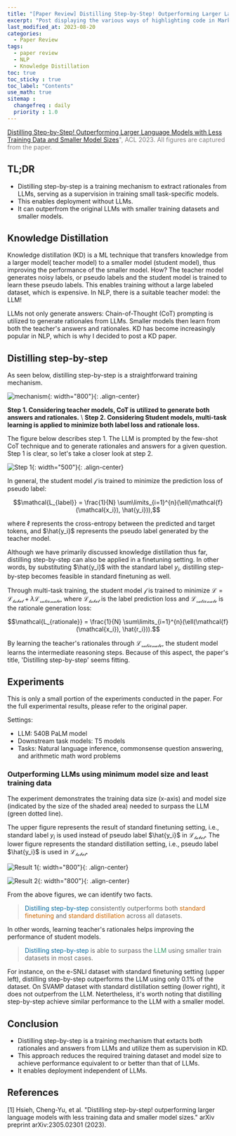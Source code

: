 ```yaml
---
title: "[Paper Review] Distilling Step-by-Step! Outperforming Larger Language Models with Less Training Data and Smaller Model Sizes"
excerpt: "Post displaying the various ways of highlighting code in Markdown."
last_modified_at: 2023-08-20
categories: 
  - Paper Review
tags: 
  - paper review
  - NLP
  - Knowledge Distillation
toc: true
toc_sticky : true
toc_label: "Contents"
use_math: true
sitemap :
  changefreq : daily
  priority : 1.0
---
```


<span style="color:gray"> [Distilling Step-by-Step! Outperforming Larger Language Models with Less Training Data and Smaller Model Sizes](https://arxiv.org/abs/2305.02301)", ACL 2023.
All figures are captured from the paper. </span>

## TL;DR

- Distilling step-by-step is a training mechanism to extract rationales from LLMs, serving as a supervision in training small task-specific models.
- This enables deployment without LLMs.
- It can outperfrom the original LLMs with smaller training datasets and smaller models.

## Knowledge Distillation

Knowledge distillation (KD) is a ML technique that transfers knowledge from a larger model( teacher model) to a smaller model (student model), thus improving the performance of the smaller model.
How? The teacher model generates noisy labels, or pseudo labels and the student model is trained to learn these pseudo labels.
This enables training without a large labeled dataset, which is expensive.
In NLP, there is a suitable teacher model: the LLM!

LLMs not only generate answers: Chain-of-Thought (CoT) prompting is utilized to generate rationales from LLMs.
Smaller models then learn from both the teacher's answers and rationales.
KD has become increasingly popular in NLP, which is why I decided to post a KD paper.


## Distilling step-by-step

As seen below, distilling step-by-step is a straightforward training mechanism. 

![mechanism](https://github.com/hyeonjeong1/hyeonjeong1.github.io/assets/60830095/bcd8d284-3657-405e-9f2d-dba9dcc0aa54){: width="800"}{: .align-center}

**Step 1. Considering teacher models, CoT is utilized to generate both answers and rationales.** \\
**Step 2. Considering Student models, multi-task learning is applied to minimize both label loss and rationale loss.**

The figure below describes step 1. 
The LLM is prompted by the few-shot CoT technique and to generate rationales and answers for a given question.
Step 1 is clear, so let's take a closer look at step 2.

![Step 1](https://github.com/hyeonjeong1/hyeonjeong1.github.io/assets/60830095/e77ac761-712a-4e25-94a4-1be1ed718e8d){: width="500"}{: .align-center}


In general, the student model $\mathcal{f}$ is trained to minimize the prediction loss of pseudo label:

$$\mathcal{L_{label}} = \frac{1}{N} \sum\limits_{i=1}^{n}(\ell(\mathcal{f}(\mathcal{x_i}), \hat{y_i})),$$

where $\ell$ represents the cross-entropy between the predicted and target tokens, and $\hat{y_i}$ represents the pseudo label generated by the teacher model.

Although we have primarily discussed knowledge distillation thus far, distilling step-by-step can also be applied in a finetuning setting. 
In other words, by substituting $\hat{y_i}$ with the standard label $y_i$, distilling step-by-step becomes feasible in standard finetuning as well.

Through multi-task training, the student model $\mathcal{f}$ is trained to minimize $\mathcal{L}=\mathcal{L_{label}}+\lambda\mathcal{L_{rationale}}$, where $\mathcal{L_{label}}$ is the label prediction loss and $\mathcal{L_{rationale}}$ is the rationale generation loss:

$$\mathcal{L_{rationale}} = \frac{1}{N} \sum\limits_{i=1}^{n}(\ell(\mathcal{f}(\mathcal{x_i}), \hat{r_i})).$$


By learning the teacher's rationales through $\mathcal{L_{rationale}}$, the student model learns the intermediate reasoning steps.
Because of this aspect, the paper's title, 'Distilling step-by-step' seems fitting.


## Experiments

This is only a small portion of the experiments conducted in the paper.
For the full experimental results, please refer to the original paper.

Settings:
- LLM: 540B PaLM model
- Downstream task models: T5 models
- Tasks: Natural language inference, commonsense question answering, and arithmetic math word problems

### Outperforming LLMs using minimum model size and least training data

The experiment demonstrates the training data size (x-axis) and model size (indicated by the size of the shaded area) needed to surpass the LLM (green dotted line).

The upper figure represents the result of standard finetuning setting, i.e., standard label $y_i$ is used instead of pseudo label $\hat{y_i}$ in $\mathcal{L_{label}}$.
The lower figure represents the standard distillation setting, i.e., pseudo label $\hat{y_i}$ is used in $\mathcal{L_{label}}$.


![Result 1](https://github.com/hyeonjeong1/hyeonjeong1.github.io/assets/60830095/84f93143-12fe-4c0c-b93e-135dfc8a493d){: width="800"}{: .align-center}

![Result 2](https://github.com/hyeonjeong1/hyeonjeong1.github.io/assets/60830095/280717b8-22fd-4b37-b293-ff2ebefad3e7){: width="800"}{: .align-center}

From the above figures, we can identify two facts.

> <span style="color:#006699">Distilling step-by-step</span> consistently outperforms both <span style="color:#CC6600">standard finetuning</span> and <span style="color:#CC6600">standard distillation</span> across all datasets.

In other words, learning teacher's rationales helps improving the performance of student models.

> <span style="color:#006699">Distilling step-by-step</span> is able to surpass the <span style="color:#339966">LLM</span> using smaller train datasets in most cases.

For instance, on the e-SNLI dataset with standard finetuning setting (upper left), distilling step-by-step outperforms the LLM using only 0.1% of the dataset.
On SVAMP dataset with standard distillation setting (lower right), it does not outperfrom the LLM.
Netertheless, it's worth noting that distilling step-by-step achieve similar performance to the LLM with a smaller model.

## Conclusion
- Distilling step-by-step is a training mechanism that extacts both rationales and answers from LLMs and utilize them as supervision in KD.
- This approach reduces the required training dataset and model size to achieve performance equivalent to or better than that of LLMs.
- It enables deployment independent of LLMs.

## References

[1] Hsieh, Cheng-Yu, et al. "Distilling step-by-step! outperforming larger language models with less training data and smaller model sizes." arXiv preprint arXiv:2305.02301 (2023).